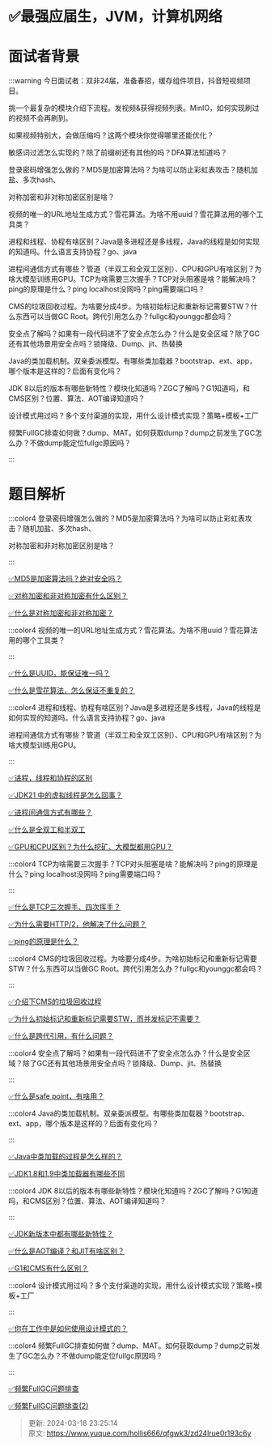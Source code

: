 # ✅最强应届生，JVM，计算机网络

# 面试者背景


:::warning
今日面试者：双非24届，准备春招，缓存组件项目，抖音短视频项目。

挑一个最复杂的模块介绍下流程。发视频&获得视频列表。MinIO，如何实现刷过的视频不会再刷到。

如果视频特别大，会做压缩吗？这两个模块你觉得哪里还能优化？

敏感词过滤怎么实现的？除了前缀树还有其他的吗？DFA算法知道吗？

登录密码增强怎么做的？MD5是加密算法吗？为啥可以防止彩虹表攻击？随机加盐、多次hash、

对称加密和非对称加密区别是啥？

视频的唯一的URL地址生成方式？雪花算法。为啥不用uuid？雪花算法用的哪个工具类？

进程和线程、协程有啥区别？Java是多进程还是多线程，Java的线程是如何实现的知道吗。什么语言支持协程？go、java

进程间通信方式有哪些？管道（半双工和全双工区别）、CPU和GPU有啥区别？为啥大模型训练用GPU。TCP为啥需要三次握手？TCP对头阻塞是啥？能解决吗？ping的原理是什么？ping localhost没网吗？ping需要端口吗？

CMS的垃圾回收过程。为啥要分成4步。为啥初始标记和重新标记需要STW？什么东西可以当做GC Root。跨代引用怎么办？fullgc和younggc都会吗？

安全点了解吗？如果有一段代码进不了安全点怎么办？什么是安全区域？除了GC还有其他场景用安全点吗？锁降级、Dump、jit、热替换

Java的类加载机制。双亲委派模型。有哪些类加载器？bootstrap、ext、app，哪个版本是这样的？后面有变化吗？

JDK 8以后的版本有哪些新特性？模块化知道吗？ZGC了解吗？G1知道吗，和CMS区别？位置、算法、AOT编译知道吗？

设计模式用过吗？多个支付渠道的实现，用什么设计模式实现？策略+模板+工厂

频繁FullGC排查如何做？dump、MAT。如何获取dump？dump之前发生了GC怎么办？不做dump能定位fullgc原因吗？

:::

# 题目解析


:::color4
登录密码增强怎么做的？MD5是加密算法吗？为啥可以防止彩虹表攻击？随机加盐、多次hash、

对称加密和非对称加密区别是啥？

:::



[✅MD5是加密算法吗？绝对安全吗？](https://www.yuque.com/hollis666/qfgwk3/nmo3mutxsll6ch8s)



[✅对称加密和非对称加密有什么区别？](https://www.yuque.com/hollis666/qfgwk3/reb5c7)



[✅什么是对称加密和非对称加密？](https://www.yuque.com/hollis666/qfgwk3/oq72da9rrpyt34g8)

:::color4
视频的唯一的URL地址生成方式？雪花算法。为啥不用uuid？雪花算法用的哪个工具类？

:::



[✅什么是UUID，能保证唯一吗？](https://www.yuque.com/hollis666/qfgwk3/pi2zfc9ykug141im)



[✅什么是雪花算法，怎么保证不重复的？](https://www.yuque.com/hollis666/qfgwk3/rsocc4sd7v9i0pvc)





:::color4
进程和线程、协程有啥区别？Java是多进程还是多线程，Java的线程是如何实现的知道吗。什么语言支持协程？go、java

进程间通信方式有哪些？管道（半双工和全双工区别）、CPU和GPU有啥区别？为啥大模型训练用GPU。

:::



[✅进程，线程和协程的区别](https://www.yuque.com/hollis666/qfgwk3/gnieul)



[✅JDK21 中的虚拟线程是怎么回事？](https://www.yuque.com/hollis666/qfgwk3/ac1a0q)



[✅进程间通信方式有哪些？](https://www.yuque.com/hollis666/qfgwk3/yrgn3o0q1t1t0ph8)



[✅什么是全双工和半双工](https://www.yuque.com/hollis666/qfgwk3/mnq17i)



[✅GPU和CPU区别？为什么挖矿、大模型都用GPU？](https://www.yuque.com/hollis666/qfgwk3/dgu1mwxhton2npoi)





:::color4
TCP为啥需要三次握手？TCP对头阻塞是啥？能解决吗？ping的原理是什么？ping localhost没网吗？ping需要端口吗？

:::



[✅什么是TCP三次握手、四次挥手？](https://www.yuque.com/hollis666/qfgwk3/gbsihwp8q22wc3cn)



[✅为什么需要HTTP/2，他解决了什么问题？](https://www.yuque.com/hollis666/qfgwk3/hiqe1d)



[✅ping的原理是什么？](https://www.yuque.com/hollis666/qfgwk3/ivry7a)



:::color4
CMS的垃圾回收过程。为啥要分成4步。为啥初始标记和重新标记需要STW？什么东西可以当做GC Root。跨代引用怎么办？fullgc和younggc都会吗？

:::



[✅介绍下CMS的垃圾回收过程](https://www.yuque.com/hollis666/qfgwk3/lh75qbvh58o6xv8s)



[✅为什么初始标记和重新标记需要STW，而并发标记不需要？](https://www.yuque.com/hollis666/qfgwk3/acz9pk5h7waamrbe)



[✅什么是跨代引用，有什么问题？](https://www.yuque.com/hollis666/qfgwk3/efipfg3pgg4puux2)



:::color4
安全点了解吗？如果有一段代码进不了安全点怎么办？什么是安全区域？除了GC还有其他场景用安全点吗？锁降级、Dump、jit、热替换

:::



[✅什么是safe point，有啥用？](https://www.yuque.com/hollis666/qfgwk3/rpclpg5ag63bkyyq)



:::color4
Java的类加载机制。双亲委派模型。有哪些类加载器？bootstrap、ext、app，哪个版本是这样的？后面有变化吗？

:::



[✅Java中类加载的过程是怎么样的？](https://www.yuque.com/hollis666/qfgwk3/tuikxhaa2urq32ds)



[✅JDK1.8和1.9中类加载器有哪些不同](https://www.yuque.com/hollis666/qfgwk3/mla5wg5f3xwifa1d)





:::color4
JDK 8以后的版本有哪些新特性？模块化知道吗？ZGC了解吗？G1知道吗，和CMS区别？位置、算法、AOT编译知道吗？

:::



[✅JDK新版本中都有哪些新特性？](https://www.yuque.com/hollis666/qfgwk3/htgm9p3vbpx85p6n)



[✅什么是AOT编译？和JIT有啥区别？](https://www.yuque.com/hollis666/qfgwk3/cy5i6guhszisviks)



[✅G1和CMS有什么区别？](https://www.yuque.com/hollis666/qfgwk3/gkhirkk70lc2zz8z)





:::color4
设计模式用过吗？多个支付渠道的实现，用什么设计模式实现？策略+模板+工厂

:::



[✅你在工作中是如何使用设计模式的？](https://www.yuque.com/hollis666/qfgwk3/kzq0dwtbtgps9oe1)





:::color4
频繁FullGC排查如何做？dump、MAT。如何获取dump？dump之前发生了GC怎么办？不做dump能定位fullgc原因吗？

:::



[✅频繁FullGC问题排查](https://www.yuque.com/hollis666/qfgwk3/iocmzc)



[✅频繁FullGC问题排查(2)](https://www.yuque.com/hollis666/qfgwk3/zpkzwgx4o9g89s8x)







> 更新: 2024-03-18 23:25:14  
> 原文: <https://www.yuque.com/hollis666/qfgwk3/zd24lrue0r193c6y>